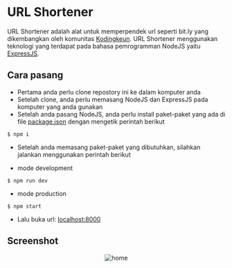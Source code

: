 # URL Shortener

URL Shortener adalah alat untuk memperpendek url seperti bit.ly yang dikembangkan oleh komunitas [Kodingkeun](https://kodingkeun.com). URL Shortener menggunakan teknologi yang terdapat pada bahasa pemrogramman NodeJS yaitu [ExpressJS](https://expressjs.com).

## Cara pasang
- Pertama anda perlu clone repostory ini ke dalam komputer anda
- Setelah clone, anda perlu memasang NodeJS dan ExpressJS pada komputer yang anda gunakan
- Setelah anda pasang NodeJS, anda perlu install paket-paket yang ada di file [package.json](./package.json) dengan mengetik perintah berikut
```shell
$ npm i
```
- Setelah anda memasang paket-paket yang dibutuhkan, silahkan jalankan menggunakan perintah berikut

- mode development
```shell
$ npm run dev
```

- mode production
```shell
$ npm start
```
- Lalu buka url: [localhost:8000](http://localhost:8000)

## Screenshot
<p align="center">
    <img alt="home" src="https://raw.githubusercontent.com/kodingkeun/shorturl/main/src/public/images/screenshots/home.jpg"/><br/><br/>
</p>
